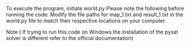 To execute the program, initiate world.py 
Please note the following before running the code:
Modify the file paths for map_1.txt and result_1.txt in the world.py file to match their respective locations on your computer.

Note ( If trying to run this code on Windows the installation of the pysat solver is different refer to the official documentation)